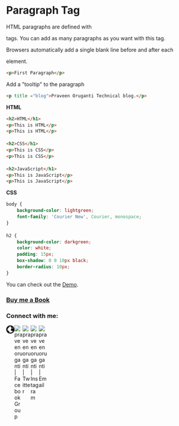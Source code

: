 # Paragraph Tag

HTML paragraphs are defined with <p> tags. You can add as many paragraphs as you want with this tag.

Browsers automatically add a single blank line before and after each <p> element.

```HTML
<p>First Paragraph</p>
```

Add a "tooltip" to the paragraph

```HTML
<p title ="blog">Praveen Oruganti Technical blog.</p>
```

**HTML**

```HTML
<h2>HTML</h1>
<p>This is HTML</p>
<p>This is HTML</p>

<h2>CSS</h1>
<p>This is CSS</p>
<p>This is CSS</p>

<h2>JavaScript</h1>
<p>This is JavaScript</p>
<p>This is JavaScript</p>
```

**CSS**

```CSS
body {
    background-color: lightgreen;
    font-family: 'Courier New', Courier, monospace;
}

h2 {
    background-color: darkgreen;
    color: white;
    padding: 15px;
    box-shadow: 0 0 10px black;
    border-radius: 10px;
}
```

You can check out the [Demo](https://praveenoruganti.github.io/praveenoruganti-html/3_Paragraph/Demo).

### [Buy me a Book](https://www.buymeacoffee.com/praveenoruganti)


### Connect with me:

[<img align="left" alt="praveenorugantitech.blogspot.com" width="22px" src="https://raw.githubusercontent.com/iconic/open-iconic/master/svg/globe.svg" />][website]
[<img align="left" alt="praveenoruganti | Facebook Group" width="22px" src="https://cdn.jsdelivr.net/npm/simple-icons@v3/icons/facebook.svg" />][facebookgroup]
[<img align="left" alt="praveenoruganti | Twitter" width="22px" src="https://cdn.jsdelivr.net/npm/simple-icons@v3/icons/twitter.svg" />][twitter]
[<img align="left" alt="praveenoruganti | Instagram" width="22px" src="https://cdn.jsdelivr.net/npm/simple-icons@v3/icons/instagram.svg" />][instagram]
[<img align="left" alt="praveenoruganti | Email" width="22px" src="https://cdn.jsdelivr.net/npm/simple-icons@v3/icons/gmail.svg" />][email]

<br/>

[website]: https://praveenorugantitech.blogspot.com
[twitter]: https://mobile.twitter.com/praveenoruganti
[facebookgroup]: https://www.facebook.com/groups/praveenorugantitech
[instagram]: https://instagram.com/praveenorugantitech
[email]: mailto:praveenorugantitech@gmail.com



